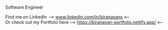 Software Engineer <br/>

Find me on LinkedIn --> www.linkedin.com/in/biranavans <-- <br/>
Or check out my Portfolio here --> https://biranavan-portfolio.netlify.app/ <--

<!--
**Biranavan-Sritharan/Biranavan-Sritharan** is a ✨ _special_ ✨ repository because its `README.md` (this file) appears on your GitHub profile.

Here are some ideas to get you started:

- 🔭 I’m currently working on ...
- 🌱 I’m currently learning ...
- 👯 I’m looking to collaborate on ...
- 🤔 I’m looking for help with ...
- 💬 Ask me about ...
- 📫 How to reach me: ...
- 😄 Pronouns: ...
- ⚡ Fun fact: ...
-->
